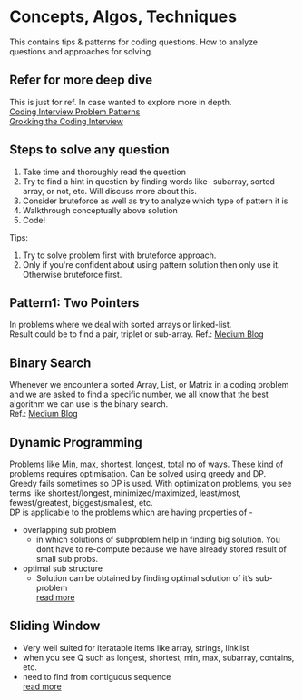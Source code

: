 # Concepts, Algos, Techniques 
This contains tips & patterns for coding questions. How to analyze questions and approaches for solving.

## Refer for more deep dive
This is just for ref. In case wanted to explore more in depth. <br/>
[Coding Interview Problem Patterns](https://www.educative.io/courses/grokking-the-coding-interview)<br/>
[Grokking the Coding Interview](https://www.designgurus.io/course/grokking-the-coding-interview)

## Steps to solve any question
1. Take time and thoroughly read the question
2. Try to find a hint in question by finding words like- subarray, sorted array, or not, etc. Will discuss more about this.
3. Consider bruteforce as well as try to analyze which type of pattern it is
4. Walkthrough conceptually above solution
5. Code!

Tips:
1. Try to solve problem first with bruteforce approach.
2. Only if you're confident about using pattern solution then only use it. Otherwise bruteforce first.

## Pattern1: Two Pointers
In problems where we deal with sorted arrays or linked-list.<br/>
Result could be to find a pair, triplet or sub-array.
Ref.: [Medium Blog](https://medium.com/better-programming/the-ultimate-strategy-to-preparing-for-the-coding-interview-ee9f7eb439f3)

## Binary Search
Whenever we encounter a sorted Array, List, or Matrix in a coding problem and we are asked to find a specific number, we all know that the best algorithm we can use is the binary search.<br/>
Ref.: [Medium Blog](https://medium.com/better-programming/three-smart-ways-to-use-binary-search-in-coding-interviews-250ba296cb82)


## Dynamic Programming
Problems like Min, max, shortest, longest, total no of ways. These kind of problems requires optimisation. Can be solved using greedy and DP. Greedy fails sometimes so DP is used. With optimization problems, you see terms like shortest/longest, minimized/maximized, least/most, fewest/greatest, biggest/smallest, etc.<br/>
DP is applicable to the problems which are having properties of -
- overlapping sub problem
    - in which solutions of subproblem help in finding big solution. You dont have to re-compute because we have already stored result of small sub probs.
- optimal sub structure
    - Solution can be obtained by finding optimal solution of it’s sub-problem<br/>
[read more](https://docs.google.com/document/d/18J9M1XkNqM3YX4zVkU-Qxk8wAqTC-481yq7WKtZFDvM/edit#heading=h.xwcxeeo3vy6z)


## Sliding Window
- Very well suited for iteratable items like array, strings, linklist
- when you see Q such as longest, shortest, min, max, subarray, contains, etc.
- need to find from contiguous sequence<br/>
[read more](https://docs.google.com/document/d/18J9M1XkNqM3YX4zVkU-Qxk8wAqTC-481yq7WKtZFDvM/edit#heading=h.yu1wip5j0gmm)


